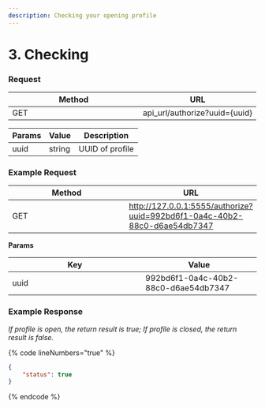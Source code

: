 ```yaml
---
description: Checking your opening profile
---
```


# 3. Checking

### **Request**

<table><thead><tr><th width="249">Method</th><th>URL</th></tr></thead><tbody><tr><td>GET</td><td>api_url/authorize?uuid={uuid}</td></tr></tbody></table>

| Params | Value  | Description     |
| ------ | ------ | --------------- |
| uuid   | string | UUID of profile |

### **Example Request**

<table><thead><tr><th width="251">Method</th><th>URL</th></tr></thead><tbody><tr><td>GET</td><td><a href="http://127.0.0.1:5555/authorize?uuid=992bd6f1-0a4c-40b2-88c0-d6ae54db7347">http://127.0.0.1:5555/authorize?uuid=992bd6f1-0a4c-40b2-88c0-d6ae54db7347</a></td></tr></tbody></table>

&#x20;  **Params**



<table><thead><tr><th width="254">Key</th><th>Value</th></tr></thead><tbody><tr><td>uuid</td><td>992bd6f1-0a4c-40b2-88c0-d6ae54db7347</td></tr></tbody></table>

### **Example Response**

_If profile is open, the return result is true; If profile is closed, the return result is false._

{% code lineNumbers="true" %}
```json
{
    "status": true
}
```
{% endcode %}
